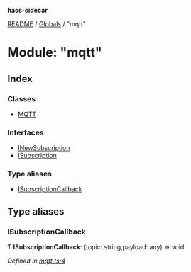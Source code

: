 **hass-sidecar**

[README](../README.md) / [Globals](../globals.md) / "mqtt"

# Module: "mqtt"

## Index

### Classes

* [MQTT](../classes/_mqtt_.mqtt.md)

### Interfaces

* [INewSubscription](../interfaces/_mqtt_.inewsubscription.md)
* [ISubscription](../interfaces/_mqtt_.isubscription.md)

### Type aliases

* [ISubscriptionCallback](_mqtt_.md#isubscriptioncallback)

## Type aliases

### ISubscriptionCallback

Ƭ  **ISubscriptionCallback**: (topic: string,payload: any) => void

*Defined in [mqtt.ts:4](https://github.com/danitetus/hass-sidecar/blob/62f2674/src/mqtt.ts#L4)*
